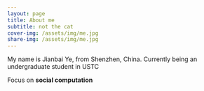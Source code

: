 ```yaml
---
layout: page
title: About me
subtitle: not the cat
cover-img: /assets/img/me.jpg
share-img: /assets/img/me.jpg
---
```


My name is Jianbai Ye, from Shenzhen, China.
Currently being an undergraduate student in USTC  

Focus on **social computation**












